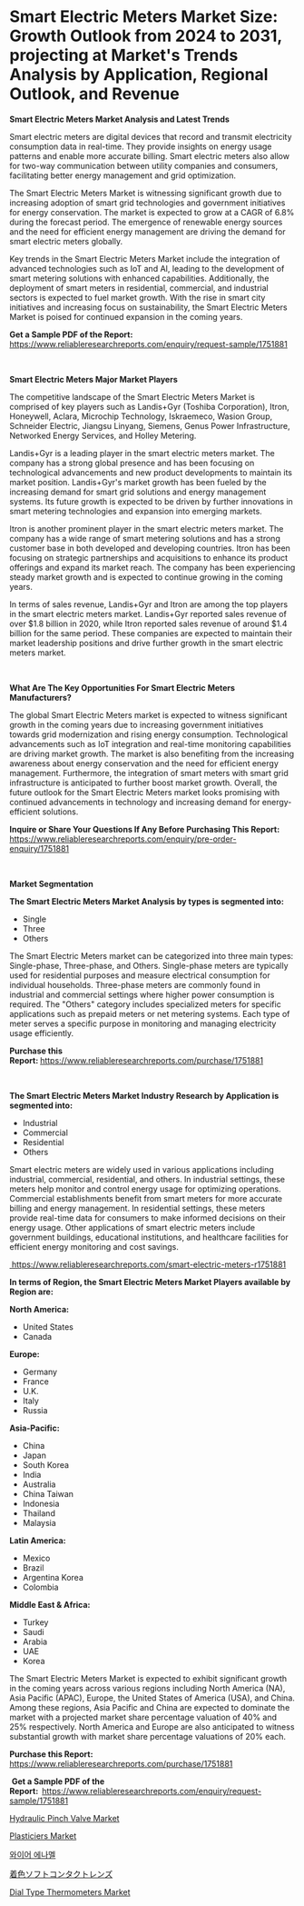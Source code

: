 <p><h1>Smart Electric Meters Market Size: Growth Outlook from 2024 to 2031, projecting at Market's Trends Analysis by Application, Regional Outlook, and Revenue</h1></p><p><strong>Smart Electric Meters Market Analysis and Latest Trends</strong></p>
<p><p>Smart electric meters are digital devices that record and transmit electricity consumption data in real-time. They provide insights on energy usage patterns and enable more accurate billing. Smart electric meters also allow for two-way communication between utility companies and consumers, facilitating better energy management and grid optimization.</p><p>The Smart Electric Meters Market is witnessing significant growth due to increasing adoption of smart grid technologies and government initiatives for energy conservation. The market is expected to grow at a CAGR of 6.8% during the forecast period. The emergence of renewable energy sources and the need for efficient energy management are driving the demand for smart electric meters globally.</p><p>Key trends in the Smart Electric Meters Market include the integration of advanced technologies such as IoT and AI, leading to the development of smart metering solutions with enhanced capabilities. Additionally, the deployment of smart meters in residential, commercial, and industrial sectors is expected to fuel market growth. With the rise in smart city initiatives and increasing focus on sustainability, the Smart Electric Meters Market is poised for continued expansion in the coming years.</p></p>
<p><strong>Get a Sample PDF of the Report:&nbsp;</strong> <a href="https://www.reliableresearchreports.com/enquiry/request-sample/1751881">https://www.reliableresearchreports.com/enquiry/request-sample/1751881</a></p>
<p>&nbsp;</p>
<p><strong>Smart Electric Meters Major Market Players</strong></p>
<p><p>The competitive landscape of the Smart Electric Meters Market is comprised of key players such as Landis+Gyr (Toshiba Corporation), Itron, Honeywell, Aclara, Microchip Technology, Iskraemeco, Wasion Group, Schneider Electric, Jiangsu Linyang, Siemens, Genus Power Infrastructure, Networked Energy Services, and Holley Metering. </p><p>Landis+Gyr is a leading player in the smart electric meters market. The company has a strong global presence and has been focusing on technological advancements and new product developments to maintain its market position. Landis+Gyr's market growth has been fueled by the increasing demand for smart grid solutions and energy management systems. Its future growth is expected to be driven by further innovations in smart metering technologies and expansion into emerging markets.</p><p>Itron is another prominent player in the smart electric meters market. The company has a wide range of smart metering solutions and has a strong customer base in both developed and developing countries. Itron has been focusing on strategic partnerships and acquisitions to enhance its product offerings and expand its market reach. The company has been experiencing steady market growth and is expected to continue growing in the coming years.</p><p>In terms of sales revenue, Landis+Gyr and Itron are among the top players in the smart electric meters market. Landis+Gyr reported sales revenue of over $1.8 billion in 2020, while Itron reported sales revenue of around $1.4 billion for the same period. These companies are expected to maintain their market leadership positions and drive further growth in the smart electric meters market.</p></p>
<p>&nbsp;</p>
<p><strong>What Are The Key Opportunities For Smart Electric Meters Manufacturers?</strong></p>
<p><p>The global Smart Electric Meters market is expected to witness significant growth in the coming years due to increasing government initiatives towards grid modernization and rising energy consumption. Technological advancements such as IoT integration and real-time monitoring capabilities are driving market growth. The market is also benefiting from the increasing awareness about energy conservation and the need for efficient energy management. Furthermore, the integration of smart meters with smart grid infrastructure is anticipated to further boost market growth. Overall, the future outlook for the Smart Electric Meters market looks promising with continued advancements in technology and increasing demand for energy-efficient solutions.</p></p>
<p><strong>Inquire or Share Your Questions If Any Before Purchasing This Report:</strong> <a href="https://www.reliableresearchreports.com/enquiry/pre-order-enquiry/1751881">https://www.reliableresearchreports.com/enquiry/pre-order-enquiry/1751881</a></p>
<p>&nbsp;</p>
<p><strong>Market Segmentation</strong></p>
<p><strong>The Smart Electric Meters Market Analysis by types is segmented into:</strong></p>
<p><ul><li>Single</li><li>Three</li><li>Others</li></ul></p>
<p><p>The Smart Electric Meters market can be categorized into three main types: Single-phase, Three-phase, and Others. Single-phase meters are typically used for residential purposes and measure electrical consumption for individual households. Three-phase meters are commonly found in industrial and commercial settings where higher power consumption is required. The "Others" category includes specialized meters for specific applications such as prepaid meters or net metering systems. Each type of meter serves a specific purpose in monitoring and managing electricity usage efficiently.</p></p>
<p><strong>Purchase this Report:&nbsp;</strong><a href="https://www.reliableresearchreports.com/purchase/1751881">https://www.reliableresearchreports.com/purchase/1751881</a></p>
<p>&nbsp;</p>
<p><strong>The Smart Electric Meters Market Industry Research by Application is segmented into:</strong></p>
<p><ul><li>Industrial</li><li>Commercial</li><li>Residential</li><li>Others</li></ul></p>
<p><p>Smart electric meters are widely used in various applications including industrial, commercial, residential, and others. In industrial settings, these meters help monitor and control energy usage for optimizing operations. Commercial establishments benefit from smart meters for more accurate billing and energy management. In residential settings, these meters provide real-time data for consumers to make informed decisions on their energy usage. Other applications of smart electric meters include government buildings, educational institutions, and healthcare facilities for efficient energy monitoring and cost savings.</p></p>
<p><a href="https://www.reliableresearchreports.com/smart-electric-meters-r1751881">&nbsp;https://www.reliableresearchreports.com/smart-electric-meters-r1751881</a></p>
<p><strong>In terms of Region, the Smart Electric Meters Market Players available by Region are:</strong></p>
<p>
    <p> <strong> North America: </strong>
        <ul>
            <li>United States</li>
            <li>Canada</li>
        </ul>
        </p> 
    <p> <strong> Europe: </strong>
        <ul>
            <li>Germany</li>
            <li>France</li>
            <li>U.K.</li>
            <li>Italy</li>
            <li>Russia</li>
        </ul>
        </p> 
    <p> <strong> Asia-Pacific: </strong>
        <ul>
            <li>China</li>
            <li>Japan</li>
            <li>South Korea</li>
            <li>India</li>
            <li>Australia</li>
            <li>China Taiwan</li>
            <li>Indonesia</li>
            <li>Thailand</li>
            <li>Malaysia</li>
        </ul>
        </p> 
    <p> <strong> Latin America: </strong>
        <ul>
            <li>Mexico</li>
            <li>Brazil</li>
            <li>Argentina Korea</li>
            <li>Colombia</li>
        </ul>
        </p> 
    <p> <strong> Middle East & Africa: </strong>
        <ul>
            <li>Turkey</li>
            <li>Saudi</li>
            <li>Arabia</li>
            <li>UAE</li>
            <li>Korea</li>
        </ul>
    </p>
    </p>
<p><p>The Smart Electric Meters Market is expected to exhibit significant growth in the coming years across various regions including North America (NA), Asia Pacific (APAC), Europe, the United States of America (USA), and China. Among these regions, Asia Pacific and China are expected to dominate the market with a projected market share percentage valuation of 40% and 25% respectively. North America and Europe are also anticipated to witness substantial growth with market share percentage valuations of 20% each.</p></p>
<p><strong>Purchase this Report: </strong><a href="https://www.reliableresearchreports.com/purchase/1751881">https://www.reliableresearchreports.com/purchase/1751881</a></p>
<p>&nbsp;<strong>Get a Sample PDF of the Report:&nbsp;&nbsp;</strong><a href="https://www.reliableresearchreports.com/enquiry/request-sample/1751881">https://www.reliableresearchreports.com/enquiry/request-sample/1751881</a></p>
<p><strong></strong></p>
<p><p><a href="https://github.com/zjyglelu/Market-Research-Report-List-2/blob/main/hydraulic-pinch-valve-market.md">Hydraulic Pinch Valve Market</a></p><p><a href="https://issuu.com/reportprime-2/docs/plasticiers-market-size-2030.pptx">Plasticiers Market</a></p><p><a href="https://github.com/lzuwsfreyoq70/Market-Research-Report-List-1/blob/main/259765229080.md">와이어 에나멜</a></p><p><a href="https://github.com/vtbvgl20191192/Market-Research-Report-List-1/blob/main/887294731685.md">着色ソフトコンタクトレンズ</a></p><p><a href="https://github.com/elizabethdagraca/Market-Research-Report-List-3/blob/main/dial-type-thermometers-market.md">Dial Type Thermometers Market</a></p></p>